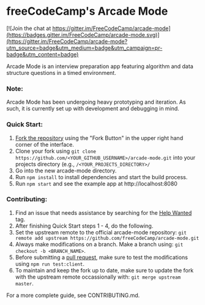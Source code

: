 # freeCodeCamp's Arcade Mode

[![Join the chat at https://gitter.im/FreeCodeCamp/arcade-mode](https://badges.gitter.im/FreeCodeCamp/arcade-mode.svg)](https://gitter.im/FreeCodeCamp/arcade-mode?utm_source=badge&utm_medium=badge&utm_campaign=pr-badge&utm_content=badge)

Arcade Mode is an interview preparation app featuring algorithm and data structure questions in a timed environment.

### Note:
Arcade Mode has been undergoing heavy prototyping and iteration. As such, it is currently set up with development and debugging in mind.

### Quick Start:
1. [Fork the repository](https://help.github.com/articles/fork-a-repo/) using the "Fork Button" in the upper right hand corner of the interface.
2. Clone your fork using `git clone https://github.com/<YOUR_GITHUB_USERNAME>/arcade-mode.git` into your projects directory (e.g., `/<YOUR_PROJECTS_DIRECTORY>/`
3. Go into the new arcade-mode directory.
4. Run `npm install` to install dependencies and start the build process.
5. Run `npm start` and see the example app at http://localhost:8080

### Contributing:
1. Find an issue that needs assistance by searching for the [Help Wanted](https://github.com/freeCodeCamp/arcade-mode/labels/help%20wanted) tag.
2. After finishing Quick Start steps 1 - 4, do the following.
3. Set the upstream remote to the official arcade-mode repository: `git remote add upstream https://github.com/freeCodeCamp/arcade-mode.git`
4. Always make modifications on a branch. Make a branch using: `git checkout -b <BRANCH_NAME>`.
5. Before submitting a [pull request](https://help.github.com/articles/creating-a-pull-request/), make sure to test the modifications using `npm run test:client`.
6. To maintain and keep the fork up to date, make sure to update the fork with the upstream remote occassionally with: `git merge upstream master`.

For a more complete guide, see CONTRIBUTING.md.

